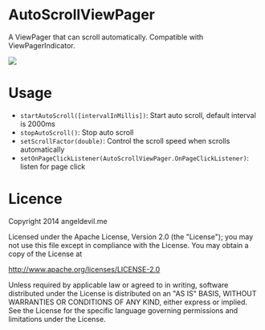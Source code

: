 AutoScrollViewPager
===================

A ViewPager that can scroll automatically. Compatible with ViewPagerIndicator.

![](art/demo.gif)

Usage
========

 - `startAutoScroll([intervalInMillis])`: Start auto scroll, default interval is 2000ms
 - `stopAutoScroll()`: Stop auto scroll
 - `setScrollFactor(double)`: Control the scroll speed when scrolls automatically
 - `setOnPageClickListener(AutoScrollViewPager.OnPageClickListener)`: listen for page click

Licence
=========

Copyright 2014 angeldevil.me

Licensed under the Apache License, Version 2.0 (the "License");
you may not use this file except in compliance with the License.
You may obtain a copy of the License at

   http://www.apache.org/licenses/LICENSE-2.0

Unless required by applicable law or agreed to in writing, software
distributed under the License is distributed on an "AS IS" BASIS,
WITHOUT WARRANTIES OR CONDITIONS OF ANY KIND, either express or implied.
See the License for the specific language governing permissions and
limitations under the License.
